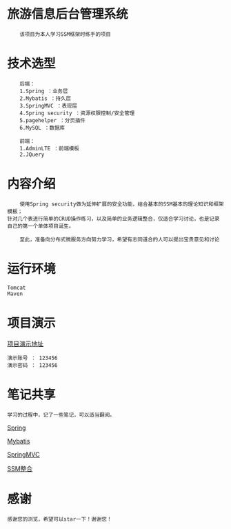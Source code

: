 # 旅游信息后台管理系统
        
        该项目为本人学习SSM框架时练手的项目

# 技术选型

        后端：
        1.Spring ：业务层
        2.Mybatis ：持久层
        3.SpringMVC ：表现层
        4.Spring security ：资源权限控制/安全管理
        5.pagehelper ：分页插件
        6.MySQL ：数据库
        
        前端：
        1.AdminLTE ：前端模板
        2.JQuery

# 内容介绍

        使用Spring security做为延伸扩展的安全功能，结合基本的SSM基本的理论知识和框架模板；
    针对几个表进行简单的CRUD操作练习，以及简单的业务逻辑整合，仅适合学习讨论，也是记录
    自己的第一个单体项目诞生。
         
        至此，准备向分布式微服务方向努力学习，希望有志同道合的人可以提出宝贵意见和讨论
            
# 运行环境

    Tomcat
    Maven
        
# 项目演示

   [项目演示地址](http://49.235.130.39/myDemo01_web)
            
    演示账号 ： 123456       
    演示密码 ： 123456
   
# 笔记共享

    学习的过程中，记了一些笔记，可以适当翻阅。
        
   [Spring](http://note.youdao.com/noteshare?id=5a6f698036032337ff6fa7e0846bf7e7)
        
   [Mybatis](http://note.youdao.com/noteshare?id=00c4de75d50dda2e27828a5cc2def96d)
        
   [SpringMVC](http://note.youdao.com/noteshare?id=f5045486bd751c7814cd902ba07a45a0)
        
   [SSM整合](http://note.youdao.com/noteshare?id=2a38c0480318f8bb3d289572eebe4952)
     
# 感谢

    感谢您的浏览，希望可以star一下！谢谢您！  
        
